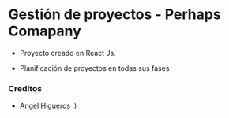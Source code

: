 # Gestión de proyectos - Perhaps Comapany

- Proyecto creado en React Js.

- Planificación de proyectos en todas sus fases


### Creditos
  
 - Angel Higueros :) 

